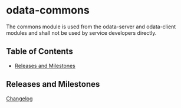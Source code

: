 # odata-commons

The commons module is used from the odata-server and odata-client modules and
shall not be used by service developers directly.

## Table of Contents

- [Releases and Milestones](#releases-and-milestones)

## Releases and Milestones

[Changelog](./CHANGELOG.md)
